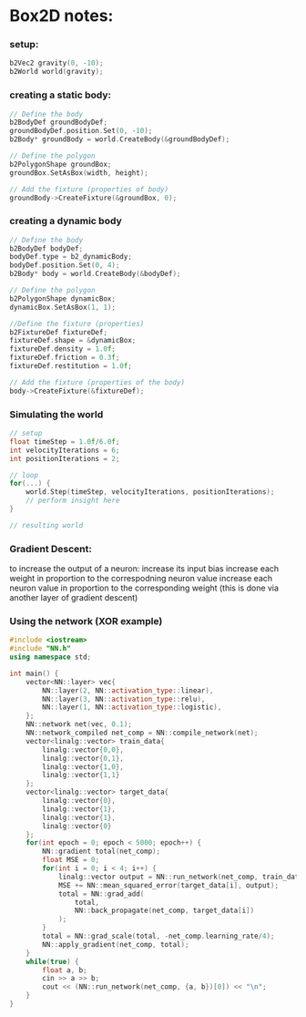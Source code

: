 # Box2D notes:

### setup:
```cpp
b2Vec2 gravity(0, -10);
b2World world(gravity);
```

### creating a static body:
```cpp
// Define the body
b2BodyDef groundBodyDef;
groundBodyDef.position.Set(0, -10);
b2Body* groundBody = world.CreateBody(&groundBodyDef);

// Define the polygon
b2PolygonShape groundBox;
groundBox.SetAsBox(width, height);

// Add the fixture (properties of body)
groundBody->CreateFixture(&groundBox, 0);
```

### creating a dynamic body
```cpp
// Define the body
b2BodyDef bodyDef;
bodyDef.type = b2_dynamicBody;
bodyDef.position.Set(0, 4);
b2Body* body = world.CreateBody(&bodyDef);

// Define the polygon
b2PolygonShape dynamicBox;
dynamicBox.SetAsBox(1, 1);

//Define the fixture (properties)
b2FixtureDef fixtureDef;
fixtureDef.shape = &dynamicBox;
fixtureDef.density = 1.0f;
fixtureDef.friction = 0.3f;
fixtureDef.restitution = 1.0f;

// Add the fixture (properties of the body)
body->CreateFixture(&fixtureDef);
```

### Simulating the world
```cpp
// setup
float timeStep = 1.0f/6.0f;
int velocityIterations = 6;
int positionIterations = 2;

// loop
for(...) {
    world.Step(timeStep, velocityIterations, positionIterations);
    // perform insight here
}

// resulting world
```

### Gradient Descent:
to increase the output of a neuron:
increase its input bias
increase each weight in proportion to the correspodning neuron value
increase each neuron value in proportion to the corresponding weight (this is done via another layer of gradient descent)

### Using the network (XOR example)
```cpp
#include <iostream>
#include "NN.h"
using namespace std;

int main() {
	vector<NN::layer> vec{
		NN::layer(2, NN::activation_type::linear),
		NN::layer(3, NN::activation_type::relu),
		NN::layer(1, NN::activation_type::logistic),
	};
	NN::network net(vec, 0.1);
	NN::network_compiled net_comp = NN::compile_network(net);
	vector<linalg::vector> train_data{
		linalg::vector{0,0},
		linalg::vector{0,1},
		linalg::vector{1,0},
		linalg::vector{1,1}
	};
	vector<linalg::vector> target_data{
		linalg::vector{0},
		linalg::vector{1},
		linalg::vector{1},
		linalg::vector{0}
	};
	for(int epoch = 0; epoch < 5000; epoch++) {
		NN::gradient total(net_comp);
		float MSE = 0;
		for(int i = 0; i < 4; i++) {
			linalg::vector output = NN::run_network(net_comp, train_data[i]);
			MSE += NN::mean_squared_error(target_data[i], output);
			total = NN::grad_add(
				total,
				NN::back_propagate(net_comp, target_data[i])
			);
		}
		total = NN::grad_scale(total, -net_comp.learning_rate/4);
		NN::apply_gradient(net_comp, total);
	}
	while(true) {
		float a, b;
		cin >> a >> b;
		cout << (NN::run_network(net_comp, {a, b})[0]) << "\n";
	}
}
```